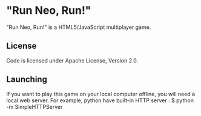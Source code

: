 "Run Neo, Run!"
============

"Run Neo, Run!" is a HTML5/JavaScript multiplayer game.

License
-------

Code is licensed under Apache License, Version 2.0.

Launching
---------

If you want to play this game on your local computer offline, you will need a local web server.
For example, python have built-in HTTP server : 
$ python -m SimpleHTTPServer